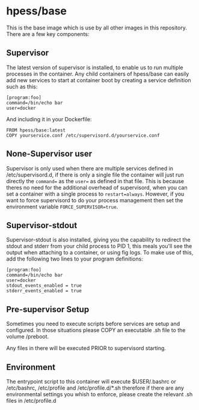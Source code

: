 # hpess/base
This is the base image which is use by all other images in this repository.  There are a few key components:

## Supervisor
The latest version of supervisor is installed, to enable us to run multiple processes in the container.  Any child containers of hpess/base can easily add new services to start at container boot by creating a service definition such as this:
```
[program:foo]
command=/bin/echo bar
user=docker
```
And including it in your Dockerfile:
```
FROM hpess/base:latest
COPY yourservice.conf /etc/supervisord.d/yourservice.conf
```

## None-Supervisor user
Supervisor is only used when there are multiple services defined in /etc/supervisord.d, if there is only a single file the container will just run directly the `command=` as the `user=` as defined in that file.  This is because theres no need for the additional overhead of supervisord, when you can set a container with a single process to `restart=always`.  However, if you want to force supervisord to do your process management then set the environment variable `FORCE_SUPERVISOR=true`.

## Supervisor-stdout
Supervisor-stdout is also installed, giving you the capability to redirect the stdout and stderr from your child process to PID 1, this meals you'll see the output when attaching to a container, or using fig logs.  To make use of this, add the following two lines to your program definitions:
```
[program:foo]
command=/bin/echo bar
user=docker
stdout_events_enabled = true
stderr_events_enabled = true
```

## Pre-supervisor Setup
Sometimes you need to execute scripts before services are setup and configured.  In those situations please COPY an executable .sh file to the volume /preboot.

Any files in there will be executed PRIOR to supervisord starting.

## Environment 
The entrypoint script to this container will execute $USER/.bashrc or /etc/bashrc, /etc/profile and /etc/profile.d/*.sh therefore if there are any environmental settings you whish to enforce, please create the relevant .sh files in /etc/profile.d
